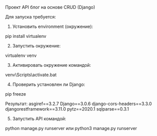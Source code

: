 Проект API блог на основе CRUD (Django)


Для запуска требуется:
1. Установить environment (окружение):

  pip install virtualenv
  
2. Запустить окружение:

  virtualenv venv
  
3. Активировать окружение командой:

  venv\Scripts\activate.bat
  
4. Проверить установлен ли Django:
  
  pip freeze
  
  Результат:
  asgiref==3.2.7
  Django==3.0.6
  django-cors-headers==3.3.0
  djangorestframework==3.11.0
  pytz==2020.1
  sqlparse==0.3.1
  
 5. Запустить API командой:
 
  python manage.py runserver
  или
  python3 manage.py runserver

